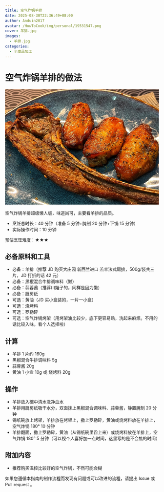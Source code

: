 ```yaml
---
title: 空气炸锅羊排
date: 2025-08-30T22:36:49+08:00
author: Anduin2017
avatar: /HowToCook/img/personal/19531547.png
cover: 羊排.jpg
images:
  - 羊排.jpg
categories:
  - 半成品加工
---
```


# 空气炸锅羊排的做法

![示例菜成品](./羊排.jpg)

空气炸锅羊排超级懒人版，味道尚可，主要看羊排的品质。

- 烹饪总时长：40 分钟（准备 5 分钟+腌制 20 分钟+下锅 15 分钟）
- 实际操作时间：10 分钟

预估烹饪难度：★★★

## 必备原料和工具

- 必备：羊排（推荐 JD 购买大庄园 新西兰进口 羔羊法式肩排，500g/袋共三片，JD 打折的话 42 元）
- 必备：黑椒混合牛排调味料（懒）
- 必备：蒜蓉酱（推荐川娃子的，同样是因为懒）
- 必备：厨房纸
- 可选：黄油（JD 买小盒装的，一片一小盒）
- 可选：烧烤料
- 可选：罗勒碎
- 可选：空气炸锅烤架（用烤架油比较少，底下更容易熟，洗起来麻烦。不用的话比较入味。看个人选择啦）

## 计算

- 羊排 1 片约 160g
- 黑椒混合牛排调味料 5g
- 蒜蓉酱 20g
- 黄油 1 小盒 10g 或 烧烤料 20g

## 操作

- 羊排放入碗中清水洗净血水
- 羊排用厨房纸吸干水分，双面抹上黑椒混合调味料、蒜蓉酱，静置腌制 20 分钟
- 锡纸碗放上烤架，羊排放在烤架上，撒上罗勒碎，黄油或烧烤料放在羊排上，空气炸锅 180° 10 分钟
- 羊排翻面，撒上罗勒碎，黄油（从锡纸碗里舀上来）或烧烤料放在羊排上，空气炸锅 180° 5 分钟（可以视个人喜好加一点时间，这里写的是不会焦的时间）

## 附加内容

- 推荐购买温控比较好的空气炸锅，不然可能会糊

如果您遵循本指南的制作流程而发现有问题或可以改进的流程，请提出 Issue 或 Pull request 。
